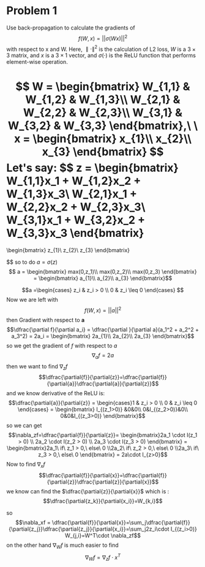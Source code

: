 # Problem 1
Use back-propagation to calculate the gradients of $$f(W,x)=||\sigma(Wx)||^2$$
with respect to x and W. Here, $∥\cdot∥^2$ is the calculation of L2 loss, $W$ is a $3×3$ matrix, and $x$ is a $3 × 1$ vector, and $\sigma(\cdot)$ is the ReLU function that performs element-wise operation.

$$
W = 
\begin{bmatrix}
W_{1,1} & W_{1,2} & W_{1,3}\\
W_{2,1} & W_{2,2} & W_{2,3}\\
W_{3,1} & W_{3,2} & W_{3,3}
\end{bmatrix},\ \ x = \begin{bmatrix} x_{1}\\ x_{2}\\ x_{3} \end{bmatrix}
$$
Let's say:
$$
z = \begin{bmatrix}
W_{1,1}x_1 + W_{1,2}x_2 + W_{1,3}x_3\\
W_{2,1}x_1 + W_{2,2}x_2 + W_{2,3}x_3\\
W_{3,1}x_1 + W_{3,2}x_2 + W_{3,3}x_3
\end{bmatrix}
=
\begin{bmatrix}
z_{1}\\
z_{2}\\
z_{3}
\end{bmatrix}

$$
so to do $a=\sigma(z)$
$$
a = \begin{bmatrix}
max(0,z_1)\\
max(0,z_2)\\
max(0,z_3)
\end{bmatrix} = \begin{bmatrix}
a_{1}\\
a_{2}\\
a_{3}
\end{bmatrix}$$

$$a =\begin{cases} z_i & z_i > 0 \\ 0 & z_i \leq 0 \end{cases} $$
Now we are left with $$f(W,x)=||a||^2$$
then Gradient with respect to $\mathbf{a}$ 
$$\dfrac{\partial f}{\partial a_i} = \dfrac{\partial }{\partial a}(a_1^2 + a_2^2 + a_3^2) = 2a_i = 
\begin{bmatrix}
2a_{1}\\
2a_{2}\\
2a_{3}
\end{bmatrix}$$
so we get the gradient of $f$ with respect to $a$ $$\nabla_af=2a$$
then we want to find  $\nabla_zf$
$$\dfrac{\partial{f}}{\partial{z}}=\dfrac{\partial{f}}{\partial{a}}\dfrac{\partial{a}}{\partial{z}}$$
and we know derivative of the ReLU is:
$$\dfrac{\partial{a}}{\partial{z}} = \begin{cases}1 & z_i > 0 \\ 0  & z_i \leq 0 \end{cases} = \begin{bmatrix}
I_{(z_1>0)} &0&0\\
0&I_{(z_2>0)}&0\\
0&0&I_{(z_3>0)}
\end{bmatrix}$$
so we can get 
$$\nabla_zf=\dfrac{\partial{f}}{\partial{z}}= \begin{bmatrix}2a_1 \cdot I(z_1 > 0) \\ 2a_2 \cdot I(z_2 > 0) \\ 2a_3 \cdot I(z_3 > 0) \end{bmatrix} = 
\begin{bmatrix}2a_1\ if\ z_1 > 0,\ else\  0 \\2a_2\ if\ z_2 > 0,\ else\  0 \\2a_3\ if\ z_3 > 0,\ else\  0  \end{bmatrix} = 2a\cdot I_{z>0}$$ Now to find $\nabla_x f$ 
$$\dfrac{\partial{f}}{\partial{x}}=\dfrac{\partial{f}}{\partial{z}}\dfrac{\partial{z}}{\partial{x}}$$
we know can find the $\dfrac{\partial{z}}{\partial{x}}$ which is :
$$\dfrac{\partial{z_k}}{\partial{x_i}}=W_{k,i}$$

so
$$\nabla_xf = \dfrac{\partial{f}}{\partial{x}}=\sum_j\dfrac{\partial{f}}{\partial{z_j}}\dfrac{\partial{z_j}}{\partial{x_i}}=\sum_j2z_i\cdot I_{(z_i>0)} W_{j,i}=W^T\cdot \nabla_zf$$
on the other hand $\nabla_Wf$ is much easier to find
$$\nabla_Wf = \nabla_zf \cdot x^T$$  